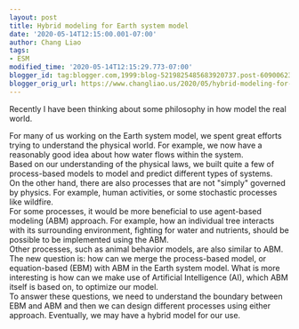 ```yaml
---
layout: post
title: Hybrid modeling for Earth system model
date: '2020-05-14T12:15:00.001-07:00'
author: Chang Liao
tags:
- ESM
modified_time: '2020-05-14T12:15:29.773-07:00'
blogger_id: tag:blogger.com,1999:blog-5219825485683920737.post-6090062390989397036
blogger_orig_url: https://www.changliao.us/2020/05/hybrid-modeling-for-earth-system-model.html
---
```


Recently I have been thinking about some philosophy in how model the real 
world.<div> 
<div>For many of us working on the Earth system model, we spent great efforts 
trying to understand the physical world. For example, we now have a reasonably 
good idea about how water flows within the system.  <div> 
<div>Based on our understanding of the physical laws, we built quite a few of 
process-based models to model and predict different types of systems.<div> 
<div>On the other hand, there are also processes that are not "simply" 
governed by physics. For example, human activities, or some stochastic 
processes like wildfire. <div> 
<div>For some processes, it would be more beneficial to use agent-based 
modeling (ABM) approach. For example, how an individual tree interacts with 
its surrounding environment, fighting for water and nutrients, should be 
possible to be implemented using the ABM.<div> 
<div>Other processes, such as animal behavior models, are also similar to 
ABM.<div> 
<div>The new question is: how can we merge the process-based model, or 
equation-based (EBM) with ABM in the Earth system model. What is more 
interesting is how can we make use of Artificial Intelligence (AI), which ABM 
itself is based on, to optimize our model. <div> 
<div>To answer these questions, we need to understand the boundary between EBM 
and ABM and then we can design different processes using either approach. 
Eventually, we may have a hybrid model for our use.<div> 
<div> 